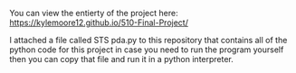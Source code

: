 You can view the entierty of the project here: https://kylemoore12.github.io/510-Final-Project/

I attached a file called STS pda.py to this repository that contains all of the python code for this project in case you need to run the program yourself then you can copy that file and run it in a python interpreter.
